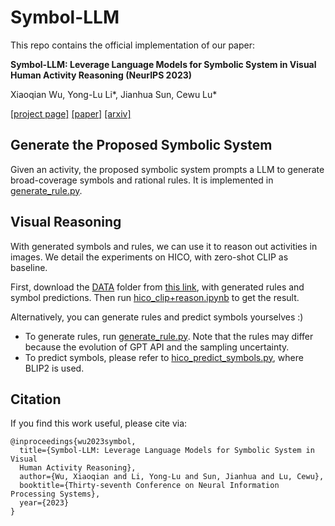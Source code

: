 # Symbol-LLM
This repo contains the official implementation of our paper:

**Symbol-LLM: Leverage Language Models for Symbolic System in Visual Human Activity Reasoning (NeurIPS 2023)**

Xiaoqian Wu, Yong-Lu Li*, Jianhua Sun, Cewu Lu*

[[project page]](https://mvig-rhos.com/symbol_llm)
[[paper]](https://openreview.net/pdf?id=RJq9bVEf6N)
[[arxiv]](https://arxiv.org/abs/2311.17365)


## Generate the Proposed Symbolic System
Given an activity, the proposed symbolic system prompts a LLM to generate broad-coverage symbols and rational rules.
It is implemented in [generate_rule.py](generate_rule.py).

## Visual Reasoning
With generated symbols and rules, we can use it to reason out activities in images.
We detail the experiments on HICO, with zero-shot CLIP as baseline.

First, download the [DATA](DATA/) folder from [this link](https://drive.google.com/drive/folders/1UtaSPzzt-hoTgrXnqOLMdRgDXBk_PJV9?usp=sharing), with generated rules and symbol predictions.
Then run [hico_clip+reason.ipynb](hico_clip+reason.ipynb) to get the result.

Alternatively, you can generate rules and predict symbols yourselves :)
- To generate rules, run [generate_rule.py](generate_rule.py). Note that the rules may differ because the evolution of GPT API and the sampling uncertainty. 
- To predict symbols, please refer to [hico_predict_symbols.py](hico_predict_symbols.py), where BLIP2 is used.

## Citation
If you find this work useful, please cite via:
```
@inproceedings{wu2023symbol,
  title={Symbol-LLM: Leverage Language Models for Symbolic System in Visual 
  Human Activity Reasoning},
  author={Wu, Xiaoqian and Li, Yong-Lu and Sun, Jianhua and Lu, Cewu},
  booktitle={Thirty-seventh Conference on Neural Information Processing Systems},
  year={2023}
}
```